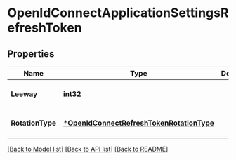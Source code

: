 # OpenIdConnectApplicationSettingsRefreshToken

## Properties
Name | Type | Description | Notes
------------ | ------------- | ------------- | -------------
**Leeway** | **int32** |  | [optional] [default to null]
**RotationType** | [***OpenIdConnectRefreshTokenRotationType**](OpenIdConnectRefreshTokenRotationType.md) |  | [optional] [default to null]

[[Back to Model list]](../README.md#documentation-for-models) [[Back to API list]](../README.md#documentation-for-api-endpoints) [[Back to README]](../README.md)

